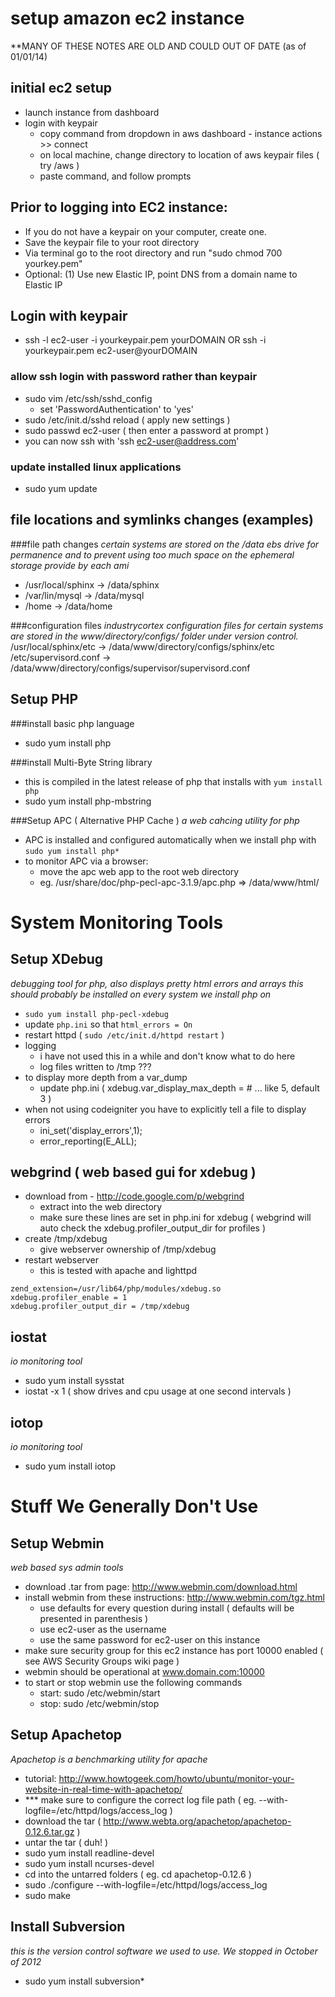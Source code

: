 setup amazon ec2 instance
=========================
**MANY OF THESE NOTES ARE OLD AND COULD OUT OF DATE (as of 01/01/14)


initial ec2 setup
-----------------
- launch instance from dashboard
- login with keypair
    - copy command from dropdown in aws dashboard - instance actions >> connect
    - on local machine, change directory to location of aws keypair files ( try /aws )
    - paste command, and follow prompts

## Prior to logging into EC2 instance:
- If you do not have a keypair on your computer, create one. 
- Save the keypair file to your root directory
- Via terminal go to the root directory and run "sudo chmod 700 yourkey.pem"
- Optional:  (1) Use new Elastic IP, point DNS from a domain name to Elastic IP

## Login with keypair
- ssh -l ec2-user -i yourkeypair.pem yourDOMAIN OR ssh -i yourkeypair.pem ec2-user@yourDOMAIN

### allow ssh login with password rather than keypair
- sudo vim /etc/ssh/sshd_config
    - set 'PasswordAuthentication' to 'yes'
- sudo /etc/init.d/sshd reload ( apply new settings )
- sudo passwd ec2-user ( then enter a password at prompt )
- you can now ssh with 'ssh ec2-user@address.com'

### update installed linux applications
-  sudo yum update


file locations and symlinks changes (examples)
-----------------------------------

###file path changes
*certain systems are stored on the /data ebs drive for permanence and to prevent using too much space on the ephemeral storage provide by each ami*
- /usr/local/sphinx -> /data/sphinx
- /var/lin/mysql -> /data/mysql
- /home -> /data/home

###configuration files
*industrycortex configuration files for certain systems are stored in the www/directory/configs/ folder under version control.*
/usr/local/sphinx/etc -> /data/www/directory/configs/sphinx/etc
/etc/supervisord.conf -> /data/www/directory/configs/supervisor/supervisord.conf


Setup PHP
-----------

###install basic php language
- sudo yum install php

###install Multi-Byte String library
- this is compiled in the latest release of php that installs with `yum install php`
- sudo yum install php-mbstring

###Setup APC ( Alternative PHP Cache )
*a web cahcing utility for php*
- APC is installed and configured automatically when we install php with `sudo yum install php*`
- to monitor APC via a browser:
    - move the apc web app to the root web directory
    - eg. /usr/share/doc/php-pecl-apc-3.1.9/apc.php => /data/www/html/



System Monitoring Tools
=======================

Setup XDebug
------------
*debugging tool for php, also displays pretty html errors and arrays*
*this should probably be installed on every system we install php on*
- `sudo yum install php-pecl-xdebug`
- update `php.ini` so that `html_errors = On`
- restart httpd ( `sudo /etc/init.d/httpd restart` )
- logging
	- i have not used this in a while and don't know what to do here
	- log files written to /tmp ???
- to display more depth from a var_dump
	- update php.ini ( xdebug.var_display_max_depth = # ... like 5, default 3 )
- when not using codeigniter you have to explicitly tell a file to display errors
	- ini_set('display_errors',1);
	- error_reporting(E_ALL);


webgrind ( web based gui for xdebug )
--------
- download from - http://code.google.com/p/webgrind
	- extract into the web directory
	- make sure these lines are set in php.ini for xdebug ( webgrind will auto check the xdebug.profiler_output_dir for profiles )
- create /tmp/xdebug
	- give webserver ownership of /tmp/xdebug
- restart webserver
	- this is tested with apache and lighttpd

```shell
zend_extension=/usr/lib64/php/modules/xdebug.so
xdebug.profiler_enable = 1
xdebug.profiler_output_dir = /tmp/xdebug
```

iostat
------
*io monitoring tool*
- sudo yum install sysstat
- iostat -x 1 ( show drives and cpu usage at one second intervals )

iotop
-----
*io monitoring tool*
- sudo yum install iotop


Stuff We Generally Don't Use
============================

Setup Webmin
------------
*web based sys admin tools*
- download .tar from page: http://www.webmin.com/download.html
- install webmin from these instructions: http://www.webmin.com/tgz.html
    - use defaults for every question during install ( defaults will be presented in parenthesis )
    - use ec2-user as the username
    - use the same password for ec2-user on this instance
- make sure security group for this ec2 instance has port 10000 enabled ( see AWS Security Groups wiki page )
- webmin should be operational at www.domain.com:10000
- to start or stop webmin use the following commands
    - start: sudo /etc/webmin/start
    - stop: sudo /etc/webmin/stop


Setup Apachetop
---------------
*Apachetop is a benchmarking utility for apache*
- tutorial: http://www.howtogeek.com/howto/ubuntu/monitor-your-website-in-real-time-with-apachetop/
- *** make sure to configure the correct log file path ( eg. --with-logfile=/etc/httpd/logs/access_log )
- download the tar ( http://www.webta.org/apachetop/apachetop-0.12.6.tar.gz )
- untar the tar ( duh! )
- sudo yum install readline-devel
- sudo yum install ncurses-devel
- cd into the untarred folders ( eg. cd apachetop-0.12.6 )
- sudo ./configure --with-logfile=/etc/httpd/logs/access_log
- sudo make


Install Subversion
------------------
*this is the version control software we used to use.  We stopped in October of 2012*
- sudo yum install subversion*
